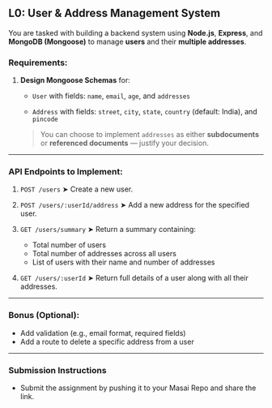 ## **L0: User & Address Management System**

You are tasked with building a backend system using **Node.js**, **Express**, and **MongoDB (Mongoose)** to manage **users** and their **multiple addresses**.

###  Requirements:

1. **Design Mongoose Schemas** for:

   - `User` with fields: `name`, `email`, `age`, and `addresses`

   - `Address` with fields: `street`, `city`, `state`, `country` (default: India), and `pincode`

   > You can choose to implement `addresses` as either **subdocuments** or **referenced documents** — justify your decision.

---

### API Endpoints to Implement:

1. `POST /users`
   ➤ Create a new user.

2. `POST /users/:userId/address`
   ➤ Add a new address for the specified user.

3. `GET /users/summary`
   ➤ Return a summary containing:

   - Total number of users
   - Total number of addresses across all users
   - List of users with their name and number of addresses

4. `GET /users/:userId`
   ➤ Return full details of a user along with all their addresses.

---

### Bonus (Optional):

- Add validation (e.g., email format, required fields)
- Add a route to delete a specific address from a user

---
### Submission Instructions
- Submit the assignment by pushing it to your Masai Repo and share the link.
